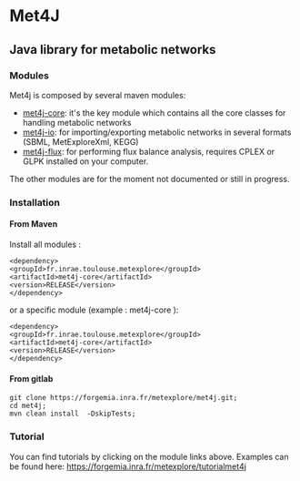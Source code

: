 # Met4J

## Java library for metabolic networks

### Modules

Met4j is composed by several maven modules:
- [met4j-core](met4j-core/README.md): it's the key module which contains all the core 
classes for handling metabolic networks
- [met4j-io](met4j-io/README.md): for importing/exporting metabolic networks in several 
formats (SBML, MetExploreXml, KEGG)
- [met4j-flux](met4j-flux/README.md): for performing flux balance analysis, requires CPLEX
or GLPK installed on your computer.

The other modules are for the moment not documented or still in progress.



### Installation

#### From Maven

Install all modules :
```
<dependency>
<groupId>fr.inrae.toulouse.metexplore</groupId>
<artifactId>met4j-core</artifactId>
<version>RELEASE</version>
</dependency>
```

or a specific module (example : met4j-core ):
```
<dependency>
<groupId>fr.inrae.toulouse.metexplore</groupId>
<artifactId>met4j-core</artifactId>
<version>RELEASE</version>
</dependency>
```

#### From gitlab

```
git clone https://forgemia.inra.fr/metexplore/met4j.git;
cd met4j;
mvn clean install  -DskipTests;
```

### Tutorial

You can find tutorials by clicking on the module links above.
Examples can be found here:
https://forgemia.inra.fr/metexplore/tutorialmet4j





